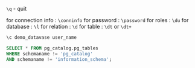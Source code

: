 `\q` - quit

for connection info : `\conninfo`
for password : `\password` 
for roles : `\du` 
for database : `\l`
for relation : `\d`
for table : `\dt` or `\dt+`


```sql
\c demo_datavase user_name
```

```sql
SELECT * FROM pg_catalog.pg_tables 
WHERE schemaname != 'pg_catalog' 
AND schemaname != 'information_schema';
```
